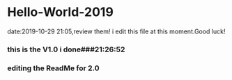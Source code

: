 # Hello-World-2019
date:2019-10-29 21:05,review them!
i edit this file at this moment.Good luck!
### this is the V1.0 i done###21:26:52


### editing the ReadMe for 2.0 ###
